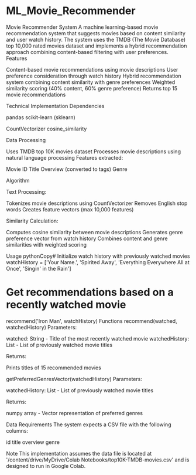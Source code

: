 # ML_Movie_Recommender
Movie Recommender System
A machine learning-based movie recommendation system that suggests movies based on content similarity and user watch history. The system uses the TMDB (The Movie Database) top 10,000 rated movies dataset and implements a hybrid recommendation approach combining content-based filtering with user preferences.
Features

Content-based movie recommendations using movie descriptions
User preference consideration through watch history
Hybrid recommendation system combining content similarity with genre preferences
Weighted similarity scoring (40% content, 60% genre preference)
Returns top 15 movie recommendations

Technical Implementation
Dependencies

pandas
scikit-learn (sklearn)

CountVectorizer
cosine_similarity



Data Processing

Uses TMDB top 10K movies dataset
Processes movie descriptions using natural language processing
Features extracted:

Movie ID
Title
Overview (converted to tags)
Genre



Algorithm

Text Processing:

Tokenizes movie descriptions using CountVectorizer
Removes English stop words
Creates feature vectors (max 10,000 features)


Similarity Calculation:

Computes cosine similarity between movie descriptions
Generates genre preference vector from watch history
Combines content and genre similarities with weighted scoring



Usage
pythonCopy# Initialize watch history with previously watched movies
watchHistory = ['Your Name.', 'Spirited Away', 'Everything Everywhere All at Once', 'Singin\' in the Rain']

# Get recommendations based on a recently watched movie
recommend('Iron Man', watchHistory)
Functions
recommend(watched, watchedHistory)
Parameters:

watched: String - Title of the most recently watched movie
watchedHistory: List - List of previously watched movie titles

Returns:

Prints titles of 15 recommended movies

getPreferredGenresVector(watchedHistory)
Parameters:

watchedHistory: List - List of previously watched movie titles

Returns:

numpy array - Vector representation of preferred genres

Data Requirements
The system expects a CSV file with the following columns:

id
title
overview
genre

Note
This implementation assumes the data file is located at '/content/drive/MyDrive/Colab Notebooks/top10K-TMDB-movies.csv' and is designed to run in Google Colab.
